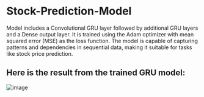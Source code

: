 # Stock-Prediction-Model
Model includes a Convolutional GRU layer followed by additional GRU layers and a Dense output layer. It is trained using the Adam optimizer with mean squared error (MSE) as the loss function. The model is capable of capturing patterns and dependencies in sequential data, making it suitable for tasks like stock price prediction.
## Here is the result from the trained GRU model:
![image](https://github.com/Aryanthelord/stock_prediciton/assets/107427258/be433618-7402-42af-8232-3ec825af3c89)
